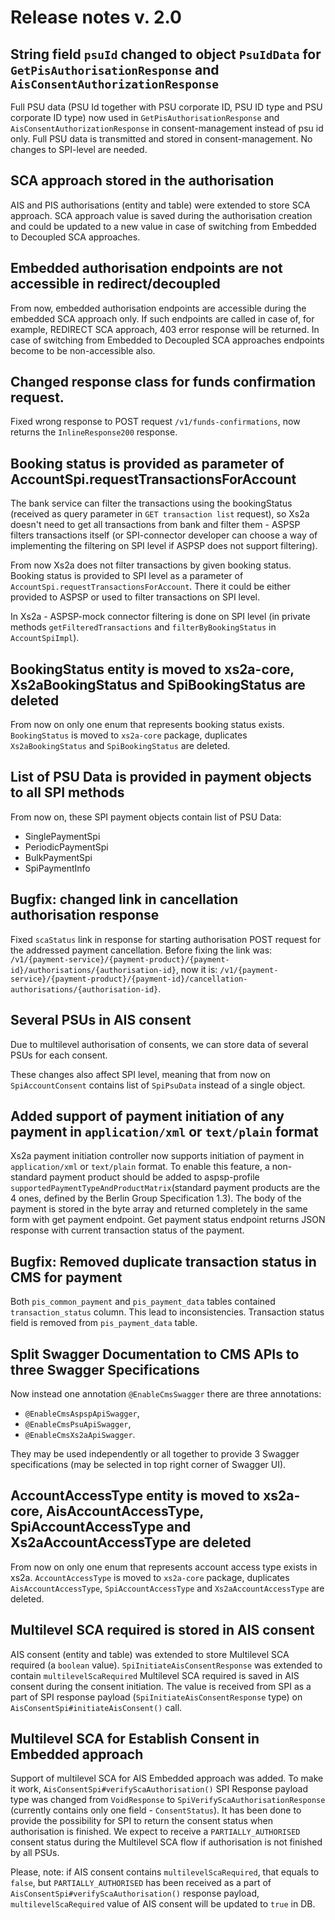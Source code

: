 # Release notes v. 2.0

## String field `psuId` changed to object `PsuIdData` for `GetPisAuthorisationResponse` and `AisConsentAuthorizationResponse`      

Full PSU data (PSU Id together with PSU corporate ID, PSU ID type and PSU corporate ID type) now used in `GetPisAuthorisationResponse` and `AisConsentAuthorizationResponse`
in consent-management instead of psu id only. Full PSU data is transmitted and stored in consent-management. No changes to SPI-level are needed.

## SCA approach stored in the authorisation

AIS and PIS authorisations (entity and table) were extended to store SCA approach. 
SCA approach value is saved during the authorisation creation and could be updated to a new value in case of switching from Embedded to Decoupled SCA approaches.

## Embedded authorisation endpoints are not accessible in redirect/decoupled

From now, embedded authorisation endpoints are accessible during the embedded SCA approach only.
If such endpoints are called in case of, for example, REDIRECT SCA approach, 403 error response will be returned.
In case of switching from Embedded to Decoupled SCA approaches endpoints become to be non-accessible also.

## Changed response class for funds confirmation request.

Fixed wrong response to POST request `/v1/funds-confirmations`, now returns the `InlineResponse200` response.

## Booking status is provided as parameter of AccountSpi.requestTransactionsForAccount

The bank service can filter the transactions using the bookingStatus (received as query parameter in `GET transaction list` request),
so Xs2a doesn't need to get all transactions from bank and filter them - ASPSP filters transactions itself (or SPI-connector developer can
choose a way of implementing the filtering on SPI level if ASPSP does not support filtering).

From now Xs2a does not filter transactions by given booking status. Booking status is provided to SPI level as a parameter of 
`AccountSpi.requestTransactionsForAccount`. There it could be either provided to ASPSP or used to filter transactions on SPI level.

In Xs2a - ASPSP-mock connector filtering is done on SPI level (in private methods `getFilteredTransactions` and
`filterByBookingStatus` in `AccountSpiImpl`).

## BookingStatus entity is moved to xs2a-core, Xs2aBookingStatus and SpiBookingStatus are deleted

From now on only one enum that represents booking status exists. `BookingStatus` is moved to `xs2a-core` package, duplicates 
`Xs2aBookingStatus` and `SpiBookingStatus` are deleted.

## List of PSU Data is provided in payment objects to all SPI methods

From now on, these SPI payment objects contain list of PSU Data:
 - SinglePaymentSpi
 - PeriodicPaymentSpi
 - BulkPaymentSpi
 - SpiPaymentInfo

## Bugfix: changed link in cancellation authorisation response

Fixed `scaStatus` link in response for starting authorisation POST request for the addressed payment cancellation.
Before fixing the link was: `/v1/{payment-service}/{payment-product}/{payment-id}/authorisations/{authorisation-id}`,
now it is: `/v1/{payment-service}/{payment-product}/{payment-id}/cancellation-authorisations/{authorisation-id}`.

## Several PSUs in AIS consent
Due to multilevel authorisation of consents, we can store data of several PSUs for each consent.

These changes also affect SPI level, meaning that from now on `SpiAccountConsent` contains list of `SpiPsuData` instead of a single object.

## Added support of payment initiation of any payment in `application/xml` or `text/plain` format

Xs2a payment initiation controller now supports initiation of payment in `application/xml` or `text/plain` format.
To enable this feature, a non-standard payment product should be added to aspsp-profile `supportedPaymentTypeAndProductMatrix`(standard payment products are the 4 ones, defined by the Berlin Group Specification 1.3).
The body of the payment is stored in the byte array and returned completely in the same form with get payment endpoint.
Get payment status endpoint returns JSON response with current transaction status of the payment.

## Bugfix: Removed duplicate transaction status in CMS for payment

Both `pis_common_payment` and `pis_payment_data` tables contained `transaction_status` column. This lead to inconsistencies.
Transaction status field is removed from `pis_payment_data` table.

## Split Swagger Documentation to CMS APIs to three Swagger Specifications
Now instead one annotation `@EnableCmsSwagger` there are three annotations:
* `@EnableCmsAspspApiSwagger`,
* `@EnableCmsPsuApiSwagger`,
* `@EnableCmsXs2aApiSwagger`.

They may be used independently or all together to provide 3 Swagger specifications (may be selected in top right corner of Swagger UI).

## AccountAccessType entity is moved to xs2a-core, AisAccountAccessType, SpiAccountAccessType and Xs2aAccountAccessType are deleted

From now on only one enum that represents account access type exists in xs2a. `AccountAccessType` is moved to `xs2a-core` package, duplicates 
`AisAccountAccessType`, `SpiAccountAccessType` and `Xs2aAccountAccessType` are deleted.

## Multilevel SCA required is stored in AIS consent

AIS consent (entity and table) was extended to store Multilevel SCA required (a `boolean` value). 
`SpiInitiateAisConsentResponse` was extended to contain `multilevelScaRequired`
Multilevel SCA required is saved in AIS consent during the consent initiation. 
The value is received from SPI as a part of SPI response payload (`SpiInitiateAisConsentResponse` type) on `AisConsentSpi#initiateAisConsent()` call. 

## Multilevel SCA for Establish Consent in Embedded approach

Support of multilevel SCA for AIS Embedded approach was added.
To make it work, `AisConsentSpi#verifyScaAuthorisation()` SPI Response payload type was changed from `VoidResponse` 
to `SpiVerifyScaAuthorisationResponse` (currently contains only one field - `ConsentStatus`). 
It has been done to provide the possibility for SPI to return the consent status when authorisation is finished.
We expect to receive a `PARTIALLY_AUTHORISED` consent status during the Multilevel SCA flow if authorisation is not finished by all PSUs.

Please, note: if AIS consent contains `multilevelScaRequired`, that equals to `false`, 
but `PARTIALLY_AUTHORISED` has been received as a part of `AisConsentSpi#verifyScaAuthorisation()` response payload, 
`multilevelScaRequired` value of AIS consent will be updated to `true` in DB.
